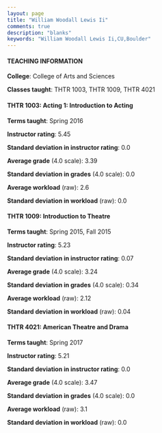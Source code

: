```yaml
---
layout: page
title: "William Woodall Lewis Ii" 
comments: true
description: "blanks"
keywords: "William Woodall Lewis Ii,CU,Boulder"
---
```

<head>
<script src="https://ajax.googleapis.com/ajax/libs/jquery/2.1.3/jquery.min.js"></script>
<script src="https://dl.dropboxusercontent.com/s/pc42nxpaw1ea4o9/highcharts.js?dl=0"></script>
<!-- <script src="../assets/js/highcharts.js"></script> -->
<style type="text/css">@font-face {
	font-family: "Bebas Neue";
	src: url(https://www.filehosting.org/file/details/544349/BebasNeue Regular.otf) format("opentype");
	}
	h1.Bebas { 
		font-family: "Bebas Neue", Verdana, Tahoma;
	}
</style>
</head>
	   
#### TEACHING INFORMATION

**College**: College of Arts and Sciences

**Classes taught**: THTR 1003, THTR 1009, THTR 4021

#### THTR 1003: Acting 1: Introduction to Acting

**Terms taught**: Spring 2016

**Instructor rating**: 5.45

**Standard deviation in instructor rating**: 0.0

**Average grade** (4.0 scale): 3.39

**Standard deviation in grades** (4.0 scale): 0.0

**Average workload** (raw): 2.6

**Standard deviation in workload** (raw): 0.0

#### THTR 1009: Introduction to Theatre

**Terms taught**: Spring 2015, Fall 2015

**Instructor rating**: 5.23

**Standard deviation in instructor rating**: 0.07

**Average grade** (4.0 scale): 3.24

**Standard deviation in grades** (4.0 scale): 0.34

**Average workload** (raw): 2.12

**Standard deviation in workload** (raw): 0.04

#### THTR 4021: American Theatre and Drama

**Terms taught**: Spring 2017

**Instructor rating**: 5.21

**Standard deviation in instructor rating**: 0.0

**Average grade** (4.0 scale): 3.47

**Standard deviation in grades** (4.0 scale): 0.0

**Average workload** (raw): 3.1

**Standard deviation in workload** (raw): 0.0

